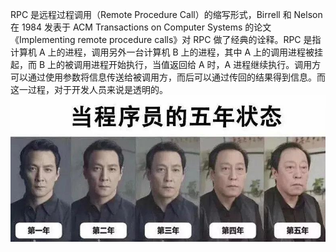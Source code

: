 RPC 是远程过程调用（Remote Procedure Call）的缩写形式，Birrell 和 Nelson 在 1984 发表于 ACM Transactions on Computer Systems 的论文《Implementing remote procedure calls》对 RPC 做了经典的诠释。RPC 是指计算机 A 上的进程，调用另外一台计算机 B 上的进程，其中 A 上的调用进程被挂起，而 B 上的被调用进程开始执行，当值返回给 A 时，A 进程继续执行。调用方可以通过使用参数将信息传送给被调用方，而后可以通过传回的结果得到信息。而这一过程，对于开发人员来说是透明的。
![alt text](image.png)
<confetti />
<DataPanel />

